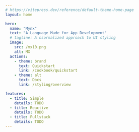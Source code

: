 ```yaml
---
# https://vitepress.dev/reference/default-theme-home-page
layout: home

hero:
  name: "Mynx"
  text: "A Language Made for App Development"
  # tagline: A nsormalized approach to UI styling
  image:
    src: /mx10.png
    alt: MX
  actions:
    - theme: brand
      text: Quickstart
      link: /cookbook/quickstart
    - theme: alt
      text: Docs
      link: /styling/overview

features:
  - title: Simple
    details: TODO
  - title: Reactive
    details: TODO
  - title: Fullstack
    details: TODO
---
```

